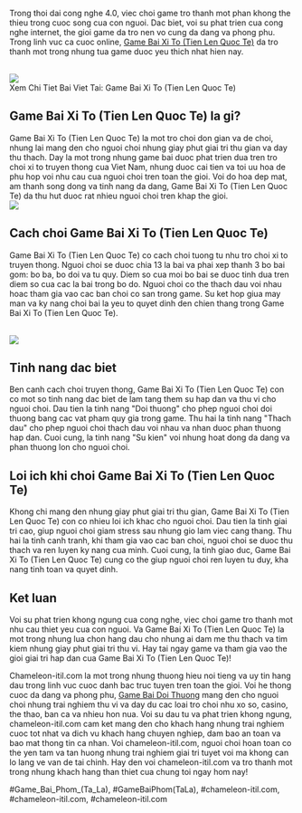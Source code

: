 <p>Trong thoi dai cong nghe 4.0, viec choi game tro thanh mot phan khong the thieu trong cuoc song cua con nguoi. Dac biet, voi su phat trien cua cong nghe internet, the gioi game da tro nen vo cung da dang va phong phu. Trong linh vuc ca cuoc online, <a href="https://chameleon-itil.com/game-bai-xi-to-tien-len-quoc-te/">Game Bai Xi To (Tien Len Quoc Te)</a> da tro thanh mot trong nhung tua game duoc yeu thich nhat hien nay.</p><br><img src="https://chameleon-itil.com/wp-content/uploads/2025/03/game-bai-doi-thuong-pub-g-69-300x225.jpg"></br>
Xem Chi Tiet Bai Viet Tai: Game Bai Xi To (Tien Len Quoc Te)<h2>Game Bai Xi To (Tien Len Quoc Te) la gi?</h2><p>Game Bai Xi To (Tien Len Quoc Te) la mot tro choi don gian va de choi, nhung lai mang den cho nguoi choi nhung giay phut giai tri thu gian va day thu thach. Day la mot trong nhung game bai duoc phat trien dua tren tro choi xi to truyen thong cua Viet Nam, nhung duoc cai tien va toi uu hoa de phu hop voi nhu cau cua nguoi choi tren toan the gioi. Voi do hoa dep mat, am thanh song dong va tinh nang da dang, Game Bai Xi To (Tien Len Quoc Te) da thu hut duoc rat nhieu nguoi choi tren khap the gioi.<br><img src="https://chameleon-itil.com/wp-content/uploads/2025/03/game-bai-doi-thuong-pub-g-72-300x225.jpg"></br><h2>Cach choi Game Bai Xi To (Tien Len Quoc Te)</h2><p>Game Bai Xi To (Tien Len Quoc Te) co cach choi tuong tu nhu tro choi xi to truyen thong. Nguoi choi se duoc chia 13 la bai va phai xep thanh 3 bo bai gom: bo ba, bo doi va tu quy. Diem so cua moi bo bai se duoc tinh dua tren diem so cua cac la bai trong bo do. Nguoi choi co the thach dau voi nhau hoac tham gia vao cac ban choi co san trong game. Su ket hop giua may man va ky nang choi bai la yeu to quyet dinh den chien thang trong Game Bai Xi To (Tien Len Quoc Te).</p><br><img src="https://chameleon-itil.com/wp-content/uploads/2025/03/game-bai-doi-thuong-pub-g-78-300x225.jpg"></br><h2>Tinh nang dac biet</h2><p>Ben canh cach choi truyen thong, Game Bai Xi To (Tien Len Quoc Te) con co mot so tinh nang dac biet de lam tang them su hap dan va thu vi cho nguoi choi. Dau tien la tinh nang "Doi thuong" cho phep nguoi choi doi thuong bang cac vat pham quy gia trong game. Thu hai la tinh nang "Thach dau" cho phep nguoi choi thach dau voi nhau va nhan duoc phan thuong hap dan. Cuoi cung, la tinh nang "Su kien" voi nhung hoat dong da dang va phan thuong lon cho nguoi choi.<h2>Loi ich khi choi Game Bai Xi To (Tien Len Quoc Te)</h2><p>Khong chi mang den nhung giay phut giai tri thu gian, Game Bai Xi To (Tien Len Quoc Te) con co nhieu loi ich khac cho nguoi choi. Dau tien la tinh giai tri cao, giup nguoi choi giam stress sau nhung gio lam viec cang thang. Thu hai la tinh canh tranh, khi tham gia vao cac ban choi, nguoi choi se duoc thu thach va ren luyen ky nang cua minh. Cuoi cung, la tinh giao duc, Game Bai Xi To (Tien Len Quoc Te) cung co the giup nguoi choi ren luyen tu duy, kha nang tinh toan va quyet dinh.</p><h2>Ket luan</h2><p>Voi su phat trien khong ngung cua cong nghe, viec choi game tro thanh mot nhu cau thiet yeu cua con nguoi. Va Game Bai Xi To (Tien Len Quoc Te) la mot trong nhung lua chon hang dau cho nhung ai dam me thu thach va tim kiem nhung giay phut giai tri thu vi. Hay tai ngay game va tham gia vao the gioi giai tri hap dan cua Game Bai Xi To (Tien Len Quoc Te)!<p>Chameleon-itil.com la mot trong nhung thuong hieu noi tieng va uy tin hang dau trong linh vuc cuoc danh bac truc tuyen tren toan the gioi. Voi he thong cuoc da dang va phong phu, <a href="https://chameleon-itil.com/">Game Bai Doi Thuong</a> mang den cho nguoi choi nhung trai nghiem thu vi va day du cac loai tro choi nhu xo so, casino, the thao, ban ca va nhieu hon nua. Voi su dau tu va phat trien khong ngung, chameleon-itil.com cam ket mang den cho khach hang nhung trai nghiem cuoc tot nhat va dich vu khach hang chuyen nghiep, dam bao an toan va bao mat thong tin ca nhan. Voi chameleon-itil.com, nguoi choi hoan toan co the yen tam va tan huong nhung trai nghiem giai tri tuyet voi ma khong can lo lang ve van de tai chinh. Hay den voi chameleon-itil.com va tro thanh mot trong nhung khach hang than thiet cua chung toi ngay hom nay!</p>
#Game_Bai_Phom_(Ta_La), #GameBaiPhom(TaLa), #chameleon-itil.com, #chameleon-itil.com, #chameleon-itil.com
